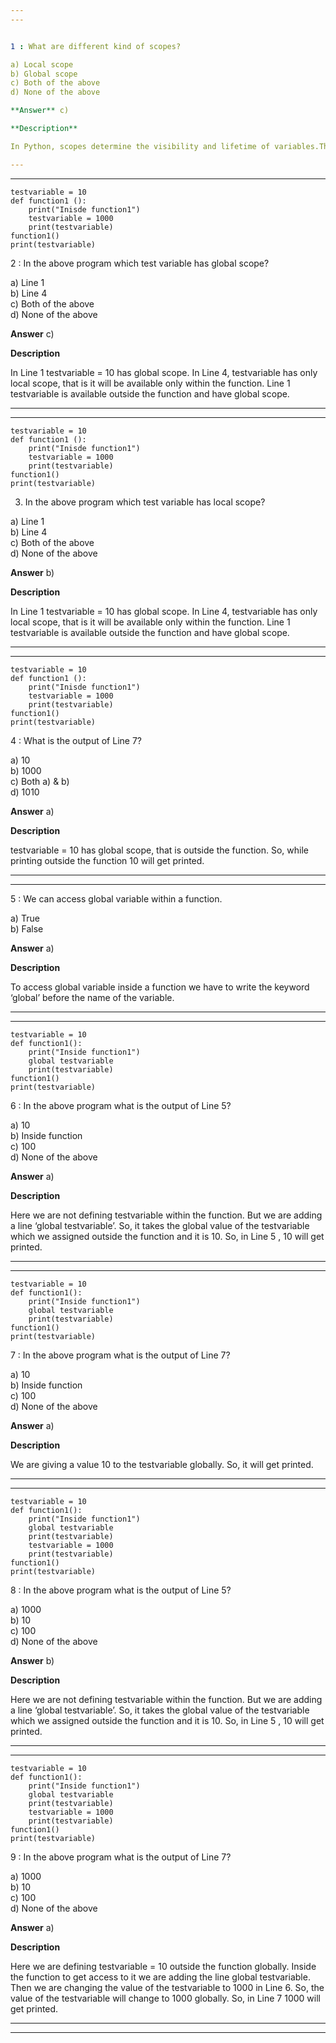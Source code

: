 ```yaml
---
---


1 : What are different kind of scopes?  

a) Local scope  
b) Global scope   
c) Both of the above   
d) None of the above  

**Answer** c) 

**Description** 

In Python, scopes determine the visibility and lifetime of variables.They include local scope, global scope, and several other types of scopes.  

---
```

---


```
testvariable = 10
def function1 ():
    print("Inisde function1")
    testvariable = 1000
    print(testvariable)
function1()
print(testvariable)
```

2 : In the above program which test variable has global scope?  

a) Line 1   
b) Line 4   
c) Both of the above   
d) None of the above  

**Answer** c) 

**Description**

In Line 1 testvariable = 10 has global scope. In Line 4, testvariable has only local scope, that is it will be available only within the function. Line 1 testvariable is available outside the function and have global scope.  

---
---


```
testvariable = 10
def function1 ():
    print("Inisde function1")
    testvariable = 1000
    print(testvariable)
function1()
print(testvariable)
```

3) In the above program which test variable has local scope?  

a) Line 1   
b) Line 4   
c) Both of the above   
d) None of the above  

**Answer** b) 

**Description**

In Line 1 testvariable = 10 has global scope. In Line 4, testvariable has only local scope, that is it will be available only within the function. Line 1 testvariable is available outside the function and have global scope.  

---
---


```
testvariable = 10
def function1 ():
    print("Inisde function1")
    testvariable = 1000
    print(testvariable)
function1()
print(testvariable)
```

4 : What is the output of Line 7?  

a) 10  
b) 1000   
c) Both a) & b)   
d) 1010  

**Answer** a) 

**Description**

testvariable = 10 has global scope, that is outside the function. So, while printing outside the function 10 will get printed.  

---
---


5 : We can access global variable within a function.  

a) True  
b) False  

**Answer** a) 

**Description**

To access global variable inside a function we have to write the keyword ‘global’ before the name of the variable.  

---
---


```
testvariable = 10
def function1():
    print("Inside function1")
    global testvariable
    print(testvariable)
function1()
print(testvariable)
```

6 : In the above program what is the output of Line 5?  

a) 10  
b) Inside function  
c) 100  
d) None of the above  

**Answer** a) 

**Description**

Here we are not defining testvariable within the function. But we are adding a line ‘global testvariable’. So, it takes the global value of the testvariable which we assigned outside the function and it is 10. So, in Line 5 , 10 will get printed.

---
---


```
testvariable = 10
def function1():
    print("Inside function1")
    global testvariable
    print(testvariable)
function1()
print(testvariable)
```

7 : In the above program what is the output of Line 7?  

a) 10   
b) Inside function   
c) 100   
d) None of the above  

**Answer** a) 

**Description**

We are giving a value 10 to the testvariable globally. So, it will get printed.

---
---


```
testvariable = 10
def function1():
    print("Inside function1")
    global testvariable
    print(testvariable)
    testvariable = 1000
    print(testvariable)
function1()
print(testvariable)
```

8 : In the above program what is the output of Line 5?  

a) 1000   
b) 10   
c) 100   
d) None of the above  

**Answer** b) 

**Description**

Here we are not defining testvariable within the function. But we are adding a line ‘global testvariable’. So, it takes the global value of the testvariable which we assigned outside the function and it is 10. So, in Line 5 , 10 will get printed.

---
---


```
testvariable = 10
def function1():
    print("Inside function1")
    global testvariable
    print(testvariable)
    testvariable = 1000
    print(testvariable)
function1()
print(testvariable)
```

9 : In the above program what is the output of Line 7?  

a) 1000   
b) 10   
c) 100  
d) None of the above  

**Answer** a) 

**Description**

Here we are defining testvariable = 10 outside the function globally. Inside the function to get access to it we are adding the line global testvariable. Then we are changing the value of the testvariable to 1000 in Line 6. So, the value of the testvariable will change to 1000 globally. So, in Line 7 1000 will get printed.  

---
---


```



